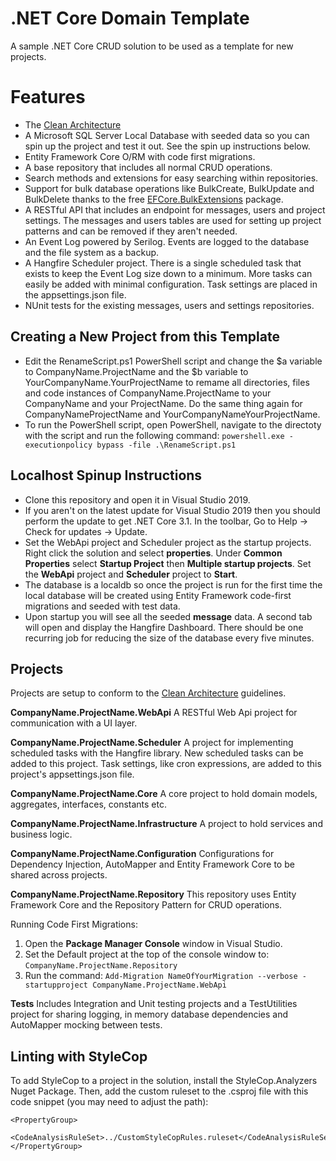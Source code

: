 # .NET Core Domain Template
A sample .NET Core CRUD solution to be used as a template for new projects.

# Features
- The [Clean Architecture](https://blog.cleancoder.com/uncle-bob/2012/08/13/the-clean-architecture.html)
- A Microsoft SQL Server Local Database with seeded data so you can spin up the project and test it out. See the spin up instructions below.
- Entity Framework Core O/RM with code first migrations.
- A base repository that includes all normal CRUD operations.
- Search methods and extensions for easy searching within repositories.
- Support for bulk database operations like BulkCreate, BulkUpdate and BulkDelete thanks to the free [EFCore.BulkExtensions](https://github.com/borisdj/EFCore.BulkExtensions) package.
- A RESTful API that includes an endpoint for messages, users and project settings. The messages and users tables are used for setting up project patterns and can be removed if they aren't needed.
- An Event Log powered by Serilog. Events are logged to the database and the file system as a backup.
- A Hangfire Scheduler project. There is a single scheduled task that exists to keep the Event Log size down to a minimum. More tasks can easily be added with minimal configuration. Task settings are placed in the appsettings.json file.
- NUnit tests for the existing messages, users and settings repositories.

## Creating a New Project from this Template
- Edit the RenameScript.ps1 PowerShell script and change the $a variable to CompanyName.ProjectName and the $b variable to YourCompanyName.YourProjectName to remame all directories, files and code instances of CompanyName.ProjectName to your CompanyName and your ProjectName. Do the same thing again for CompanyNameProjectName and YourCompanyNameYourProjectName.
- To run the PowerShell script, open PowerShell, navigate to the directoty with the script and run the following command: `powershell.exe -executionpolicy bypass -file .\RenameScript.ps1`

## Localhost Spinup Instructions
- Clone this repository and open it in Visual Studio 2019.
- If you aren't on the latest update for Visual Studio 2019 then you should perform the update to get .NET Core 3.1. In the toolbar, Go to Help -> Check for updates -> Update.
- Set the WebApi project and Scheduler project as the startup projects. Right click the solution and select **properties**. Under **Common Properties** select **Startup Project** then **Multiple startup projects**. Set the **WebApi** project and **Scheduler** project to **Start**.
- The database is a localdb so once the project is run for the first time the local database will be created using Entity Framework code-first migrations and seeded with test data. 
- Upon startup you will see all the seeded **message** data. A second tab will open and display the Hangfire Dashboard. There should be one recurring job for reducing the size of the database every five minutes.

## Projects

Projects are setup to conform to the [Clean Architecture](https://blog.cleancoder.com/uncle-bob/2012/08/13/the-clean-architecture.html) guidelines.

**CompanyName.ProjectName.WebApi**
A RESTful Web Api project for communication with a UI layer.

**CompanyName.ProjectName.Scheduler**
A project for implementing scheduled tasks with the Hangfire library. New scheduled tasks can be added to this project. Task settings, like cron expressions, are added to this project's appsettings.json file. 

**CompanyName.ProjectName.Core**
A core project to hold domain models, aggregates, interfaces, constants etc.

**CompanyName.ProjectName.Infrastructure**
A project to hold services and business logic.

**CompanyName.ProjectName.Configuration**
Configurations for Dependency Injection, AutoMapper and Entity Framework Core to be shared across projects.

**CompanyName.ProjectName.Repository**
This repository uses Entity Framework Core and the Repository Pattern for CRUD operations.

Running Code First Migrations:
1. Open the **Package Manager Console** window in Visual Studio.
2. Set the Default project at the top of the console window to: `CompanyName.ProjectName.Repository`
3. Run the command: `Add-Migration NameOfYourMigration --verbose -startupproject CompanyName.ProjectName.WebApi`

**Tests**
Includes Integration and Unit testing projects and a TestUtilities project for sharing logging, in memory database dependencies and AutoMapper mocking between tests.  
 
## Linting with StyleCop
To add StyleCop to a project in the solution, install the StyleCop.Analyzers Nuget Package.
Then, add the custom ruleset to the .csproj file with this code snippet (you may need to adjust the path):

    <PropertyGroup>
    	<CodeAnalysisRuleSet>../CustomStyleCopRules.ruleset</CodeAnalysisRuleSet>
    </PropertyGroup>